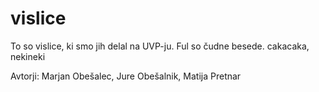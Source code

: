 # vislice
To so vislice, ki smo jih delal na UVP-ju. Ful so čudne besede.
cakacaka, nekineki

Avtorji: Marjan Obešalec, Jure Obešalnik, Matija Pretnar
